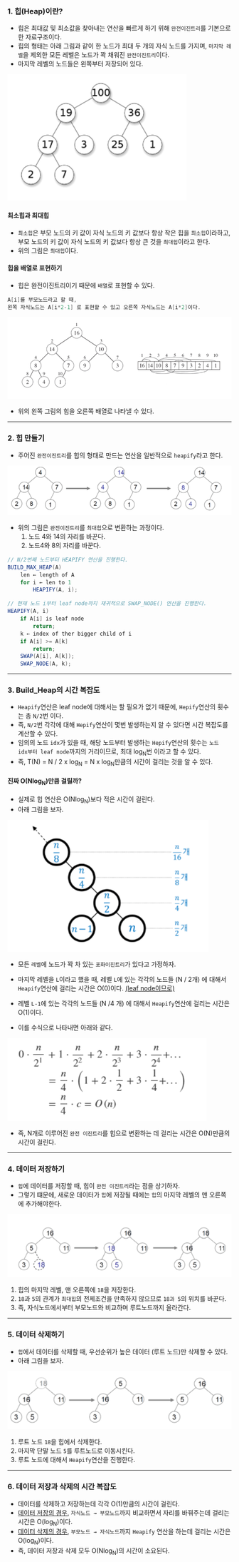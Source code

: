 ### 1. 힙(Heap)이란?

- 힙은 최대값 및 최소값을 찾아내는 연산을 빠르게 하기 위해 `완전이진트리`를 기본으로 한 자료구조이다.
- 힙의 형태는 아래 그림과 같이 한 노드가 최대 두 개의 자식 노드를 가지며, `마지막 레벨`을 제외한 모든 레벨은 노드가 꽉 채워진 `완전이진트리`이다. 
- 마지막 레벨의 노드들은 왼쪽부터 저장되어 있다.

![](../자료/힙.png)

#### 최소힙과 최대힙

- `최소힙`은 부모 노드의 키 값이 자식 노드의 키 값보다 항상 작은 힙을 `최소힙`이라하고, 부모 노드의 키 값이 자식 노드의 키 값보다 항상 큰 것을 `최대힙`이라고 한다.
- 위의 그림은 `최대힙`이다.



#### 힙을 배열로 표현하기

- 힙은 완전이진트리이기 때문에 `배열`로 표현할 수 있다.

```java
A[i]를 부모노드라고 할 때, 
왼쪽 자식노드는 A[i*2-1] 로 표현할 수 있고 오른쪽 자식노드는 A[i*2]이다. 
```

![](../자료/힙과배열.png)

- 위의 왼쪽 그림의 힙을 오른쪽 배열로 나타낼 수 있다.

---

### 2. 힙 만들기

- 주어진 `완전이진트리`를 힙의 형태로 만드는 연산을 일반적으로 `heapify`라고 한다.

![](../자료/heapify.png)

- 위의 그림은 `완전이진트리`를 `최대힙`으로 변환하는 과정이다.
  1. 노드 4와 14의 자리를 바꾼다.
  2. 노드4와 8의 자리를 바꾼다.

```java
// N/2번째 노드부터 HEAPIFY 연산을 진행한다.
BUILD_MAX_HEAP(A)
    len ← length of A
    for i ← len to 1
        HEAPIFY(A, i);
```

```JAVA
// 현재 노드 i부터 leaf node까지 재귀적으로 SWAP_NODE() 연산을 진행한다.
HEAPIFY(A, i)
    if A[i] is leaf node
        return;
	k ← index of ther bigger child of i
    if A[i] >= A[k]
        return;
	SWAP(A[i], A[k]);
	SWAP_NODE(A, k);
```

---

### 3. Build_Heap의 시간 복잡도

- `Heapify`연산은 leaf node에 대해서는 할 필요가 없기 때문에, `Hepify`연산의 횟수는 총 `N/2`번 이다.
- 즉, `N/2`번 각각에 대해 `Hepify`연산이 몇번 발생하는지 알 수 있다면 시간 복잡도를 계산할 수 있다.
- 임의의 노드 `idx`가 있을 때, 해당 노드부터 발생하는 `Hepify`연산의 횟수는 `노드 idx부터 leaf node`까지의 거리이므로, 최대 log<sub>N</sub>번 이라고 할 수 있다.
- 즉, T(N) = N / 2 x log<sub>N</sub>  = N x log<sub>N</sub>만큼의 시간이 걸리는 것을 알 수 있다.



#### 진짜 O(Nlog<sub>N</sub>)만큼 걸릴까?

- 실제로 힙 연산은 O(Nlog<SUB>N</SUB>)보다 적은 시간이 걸린다.
- 아래 그림을 보자.

![](../자료/시간복잡도.png)

- 모든 `레벨`에 노드가 꽉 차 있는 `포화이진트리`가 있다고 가정하자.
- 마지막 레벨을 `L`이라고 했을 때, 레벨 `L`에 있는 각각의 노드들 (N / 2개) 에 대해서 `Heapify`연산에 걸리는 시간은 O(0)이다. <u>(leaf node이므로)</u>

- 레벨 `L-1`에 있는 각각의 노드들 (N /4 개) 에 대해서 `Heapify`연산에 걸리는 시간은 O(1)이다.
- 이를 수식으로 나타내면 아래와 같다.

![](../자료/시간복잡도수식.PNG)

- 즉, N개로 이루어진 `완전 이진트리`를 힙으로 변환하는 데 걸리는 시간은 O(N)만큼의 시간이 걸린다.

---

### 4. 데이터 저장하기

- `힙`에 데이터를 저장할 때, 힙이 `완전 이진트리`라는 점을 상기하자.
- 그렇기 떄문에, 새로운 데이터가 `힙`에 저장될 때에는 `힙`의 마지막 레벨의 맨 오른쪽에 추가해야한다.

![](../자료/데이터저장.PNG)

1. 힙의 마지막 레벨, 맨 오른쪽에 `18`을 저장한다.
2. `18`과 `5`의 관계가 `최대힙`의 전제조건을 만족하지 않으므로 `18과 5`의 위치를 바꾼다.
3. 즉, 자식노드에서부터 부모노드와 비교하며 루트노드까지 올라간다.

---

### 5. 데이터 삭제하기

- `힙`에서 데이터를 삭제할 때, 우선순위가 높은 데이터 (루트 노드)만 삭제할 수 있다.
- 아래 그림을 보자.

![](../자료/데이터삭제.png)

1. 루트 노드 `18`을 힙에서 삭제한다.
2. 마지막 단말 노드 `5`를 루트노드로 이동시킨다.
3. 루트 노드에 대해서 `Heapify`연산을 진행한다.

---

### 6. 데이터 저장과 삭제의 시간 복잡도

- 데이터를 삭제하고 저장하는데 각각 O(1)만큼의 시간이 걸린다.
- <u>데이터 저장의 경우</u>, `자식노드 → 부모노드`까지 비교하면서 자리를 바꿔주는데 걸리는 시간은 O(log<SUB>N</sub>)이다.
- <u>데이터 삭제의 경우</u>, `부모노드 → 자식노드`까지 `Heapify` 연산을 하는데 걸리는 시간은 O(log<SUB>N</sub>)이다.
- 즉, 데이터 저장과 삭제 모두 O(Nlog<SUB>N</sub>)의 시간이 소요된다.


